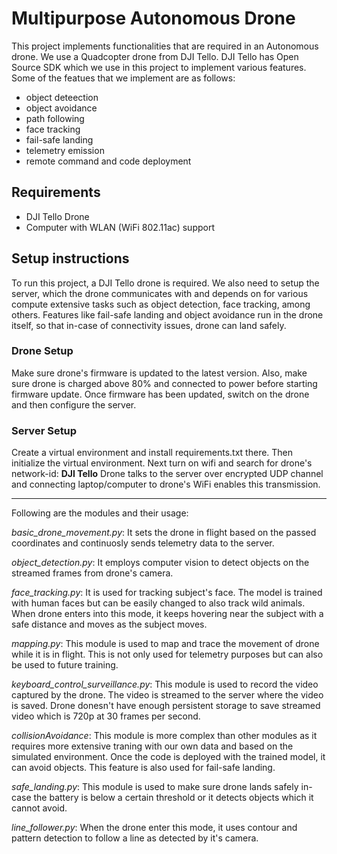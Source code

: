 # Multipurpose Autonomous Drone

This project implements functionalities that are required in an Autonomous drone. We use a Quadcopter drone from DJI Tello. DJI Tello has Open Source SDK which we use in this project to implement various features. Some of the featues that we implement are as follows:

- object deteection
- object avoidance
- path following
- face tracking
- fail-safe landing
- telemetry emission
- remote command and code deployment

## Requirements

- DJI Tello Drone
- Computer with WLAN (WiFi 802.11ac) support

## Setup instructions

To run this project, a DJI Tello drone is required. We also need to setup the server, which the drone communicates with and depends on for various compute extensive tasks such as object detection, face tracking, among others. Features like fail-safe landing and object avoidance run in the drone itself, so that in-case of connectivity issues, drone can land safely.

### Drone Setup

Make sure drone's firmware is updated to the latest version. Also, make sure drone is charged above 80% and connected to power before starting firmware update. Once firmware has been updated, switch on the drone and then configure the server.

### Server Setup

Create a virtual environment and install requirements.txt there. Then initialize the virtual environment.
Next turn on wifi and search for drone's network-id: **DJI Tello**
Drone talks to the server over encrypted UDP channel and connecting laptop/computer to drone's WiFi enables this transmission.

---

Following are the modules and their usage:

_basic_drone_movement.py_: It sets the drone in flight based on the passed coordinates and continuosly sends telemetry data to the server.

_object_detection.py_: It employs computer vision to detect objects on the streamed frames from drone's camera.

_face_tracking.py_: It is used for tracking subject's face. The model is trained with human faces but can be easily changed to also track wild animals. When drone enters into this mode, it keeps hovering near the subject with a safe distance and moves as the subject moves.

_mapping.py_: This module is used to map and trace the movement of drone while it is in flight. This is not only used for telemetry purposes but can also be used to future training.

_keyboard_control_surveillance.py_: This module is used to record the video captured by the drone. The video is streamed to the server where the video is saved. Drone donesn't have enough persistent storage to save streamed video which is 720p at 30 frames per second.

_collisionAvoidance_: This module is more complex than other modules as it requires more extensive traning with our own data and based on the simulated environment. Once the code is deployed with the trained model, it can avoid objects. This feature is also used for fail-safe landing.

_safe_landing.py_: This module is used to make sure drone lands safely in-case the battery is below a certain threshold or it detects objects which it cannot avoid.

_line_follower.py_: When the drone enter this mode, it uses contour and pattern detection to follow a line as detected by it's camera.
